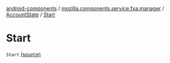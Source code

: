 [android-components](../../index.md) / [mozilla.components.service.fxa.manager](../index.md) / [AccountState](index.md) / [Start](./-start.md)

# Start

`Start` [(source)](https://github.com/mozilla-mobile/android-components/blob/master/components/service/firefox-accounts/src/main/java/mozilla/components/service/fxa/manager/State.kt#L11)